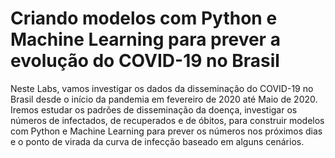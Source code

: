 # Criando modelos com Python e Machine Learning para prever a evolução do COVID-19 no Brasil

Neste Labs, vamos investigar os dados da disseminação do COVID-19 no Brasil desde o início da pandemia em fevereiro de 2020 até Maio de 2020. Iremos estudar os padrões de disseminação da doença, investigar os números de infectados, de recuperados e de óbitos, para construir modelos com Python e Machine Learning para prever os números nos próximos dias e o ponto de virada da curva de infecção baseado em alguns cenários.
